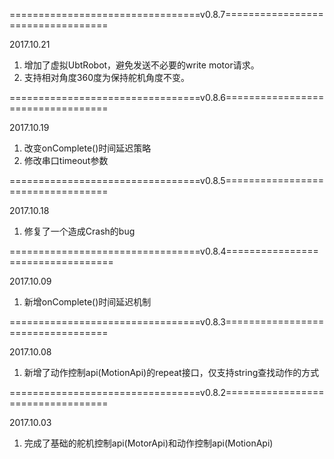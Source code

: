 
=================================v0.8.7==================================

2017.10.21
1. 增加了虚拟UbtRobot，避免发送不必要的write motor请求。
2. 支持相对角度360度为保持舵机角度不变。

=================================v0.8.6==================================

2017.10.19
1. 改变onComplete()时间延迟策略
2. 修改串口timeout参数

=================================v0.8.5==================================

2017.10.18
1. 修复了一个造成Crash的bug

=================================v0.8.4==================================

2017.10.09
1. 新增onComplete()时间延迟机制

=================================v0.8.3==================================

2017.10.08
1. 新增了动作控制api(MotionApi)的repeat接口，仅支持string查找动作的方式

=================================v0.8.2==================================

2017.10.03
1. 完成了基础的舵机控制api(MotorApi)和动作控制api(MotionApi)
